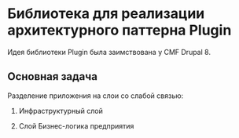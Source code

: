 # Библиотека для реализации архитектурного паттерна Plugin
Идея библиотеки Plugin была заимствована у CMF Drupal 8.

## Основная задача
Разделение приложения на слои со слабой связью:
1. Инфраструктурный слой

2. Cлой Бизнес-логика предприятия